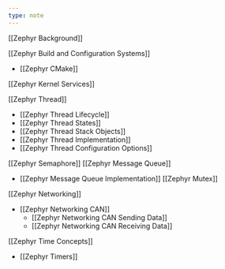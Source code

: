 ```yaml
---
type: note
---
```

[[Zephyr Background]]

[[Zephyr Build and Configuration Systems]]
- [[Zephyr CMake]]

[[Zephyr Kernel Services]]

[[Zephyr Thread]]
- [[Zephyr Thread Lifecycle]]
- [[Zephyr Thread States]]
- [[Zephyr Thread Stack Objects]]
- [[Zephyr Thread Implementation]]
- [[Zephyr Thread Configuration Options]]

[[Zephyr Semaphore]]
[[Zephyr Message Queue]]
- [[Zephyr Message Queue Implementation]]
[[Zephyr Mutex]]

[[Zephyr Networking]]
- [[Zephyr Networking CAN]]
	- [[Zephyr Networking CAN Sending Data]]
	- [[Zephyr Networking CAN Receiving Data]]

[[Zephyr Time Concepts]]
- [[Zephyr Timers]]